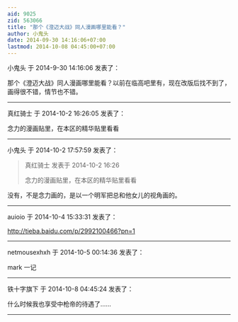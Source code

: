 ```yaml
---
aid: 9025
zid: 563066
title: "那个《澄迈大战》同人漫画哪里能看？"
author: 小鬼头
date: 2014-09-30 14:16:06+07:00
lastmod: 2014-10-08 04:45:00+07:00
---
```


小鬼头 于 2014-9-30 14:16:06 发表了：

那个《澄迈大战》同人漫画哪里能看？以前在临高吧里有，现在改版后找不到了，画得很不错，情节也不错。

---

真红骑士 于 2014-10-2 16:26:05 发表了：

念力的漫画贴里，在本区的精华贴里看看

---

小鬼头 于 2014-10-2 17:57:59 发表了：

> 真红骑士 发表于 2014-10-2 16:26
>
> 念力的漫画贴里，在本区的精华贴里看看

没有，不是念力画的，是以一个明军把总和他女儿的视角画的。

---

auioio 于 2014-10-4 15:33:31 发表了：

http://tieba.baidu.com/p/2992100466?pn=1

---

netmousexhxh 于 2014-10-5 00:14:36 发表了：

mark 一记

---

铁十字旗下 于 2014-10-8 04:45:24 发表了：

什么时候我也享受中枪帝的待遇了……

---
